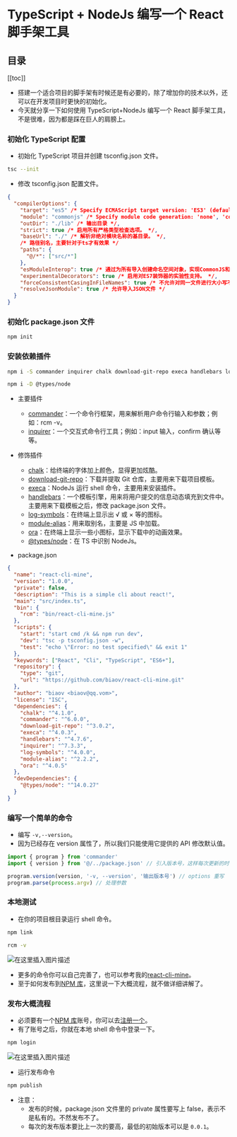 # TypeScript + NodeJs 编写一个 React 脚手架工具

## 目录

[[toc]]

- 搭建一个适合项目的脚手架有时候还是有必要的，除了增加你的技术以外，还可以在开发项目时更快的初始化。
- 今天就分享一下如何使用 TypeScript+NodeJs 编写一个 React 脚手架工具，不是很难，因为都是踩在巨人的肩膀上。

### 初始化 TypeScript 配置

- 初始化 TypeScript 项目并创建 tsconfig.json 文件。

```sh
tsc --init
```

- 修改 tsconfig.json 配置文件。

```json
{
  "compilerOptions": {
    "target": "es5" /* Specify ECMAScript target version: 'ES3' (default), 'ES5', 'ES2015', 'ES2016', 'ES2017', 'ES2018', 'ES2019' or 'ESNEXT'. */,
    "module": "commonjs" /* Specify module code generation: 'none', 'commonjs', 'amd', 'system', 'umd', 'es2015', or 'ESNext'. */,
    "outDir": "./lib" /* 输出目录 */,
    "strict": true /* 启用所有严格类型检查选项。 */,
    "baseUrl": "./" /* 解析非绝对模块名称的基目录。 */,
    /* 路径别名，主要针对于ts才有效果 */
    "paths": {
      "@/*": ["src/*"]
    },
    "esModuleInterop": true /* 通过为所有导入创建命名空间对象，实现CommonJS和ES模块之间的互操作性。意味着“allowSyntheticDefaultImports”。 */,
    "experimentalDecorators": true /* 启用对ES7装饰器的实验性支持。 */,
    "forceConsistentCasingInFileNames": true /* 不允许对同一文件进行大小写不一致的引用。 */,
    "resolveJsonModule": true /* 允许导入JSON文件 */
  }
}
```

### 初始化 package.json 文件

```sh
npm init
```

### 安装依赖插件

```sh
npm i -S commander inquirer chalk download-git-repo execa handlebars log-symbols module-alias ora
```

```sh
npm i -D @types/node
```

- 主要插件
  - [commander](https://github.com/tj/commander.js)：一个命令行框架，用来解析用户命令行输入和参数；例如：rcm -v。
  - [inquirer](https://github.com/SBoudrias/Inquirer.js)：一个交互式命令行工具；例如：input 输入，confirm 确认等等。
- 修饰插件

  - [chalk](https://github.com/chalk/chalk)：给终端的字体加上颜色，显得更加炫酷。
  - [download-git-repo](https://gitlab.com/flippidippi/download-git-repo#readme)：下载并提取 Git 仓库，主要用来下载项目模板。
  - [execa](https://github.com/sindresorhus/execa)：NodeJs 运行 shell 命令，主要用来安装插件。
  - [handlebars](https://github.com/handlebars-lang/handlebars.js)：一个模板引擎，用来将用户提交的信息动态填充到文件中。主要用来下载模板之后，修改 package.json 文件。
  - [log-symbols](https://github.com/sindresorhus/log-symbols)：在终端上显示出 √ 或 × 等的图标。
  - [module-alias](https://github.com/ilearnio/module-alias)：用来取别名，主要是 JS 中加载。
  - [ora](https://github.com/sindresorhus/ora)：在终端上显示一些小图标，显示下载中的动画效果。
  - [@types/node](https://github.com/DefinitelyTyped/DefinitelyTyped#readme)：在 TS 中识别 NodeJs。

- package.json

```json
{
  "name": "react-cli-mine",
  "version": "1.0.0",
  "private": false,
  "description": "This is a simple cli about react!",
  "main": "src/index.ts",
  "bin": {
    "rcm": "bin/react-cli-mine.js"
  },
  "scripts": {
    "start": "start cmd /k && npm run dev",
    "dev": "tsc -p tsconfig.json -w",
    "test": "echo \"Error: no test specified\" && exit 1"
  },
  "keywords": ["React", "Cli", "TypeScript", "ES6+"],
  "repository": {
    "type": "git",
    "url": "https://github.com/biaov/react-cli-mine.git"
  },
  "author": "biaov <biaov@qq.vom>",
  "license": "ISC",
  "dependencies": {
    "chalk": "^4.1.0",
    "commander": "^6.0.0",
    "download-git-repo": "^3.0.2",
    "execa": "^4.0.3",
    "handlebars": "^4.7.6",
    "inquirer": "^7.3.3",
    "log-symbols": "^4.0.0",
    "module-alias": "^2.2.2",
    "ora": "^4.0.5"
  },
  "devDependencies": {
    "@types/node": "^14.0.27"
  }
}
```

### 编写一个简单的命令

- 编写 `-v,--version`。
- 因为已经存在 version 属性了，所以我们只能使用它提供的 API 修改默认值。

```ts
import { program } from 'commander'
import { version } from '@/../package.json' // 引入版本号，这样每次更新的时候只要修改package.json文件即可，降低维护成本

program.version(version, '-v, --version', '输出版本号') // options 重写
program.parse(process.argv) // 处理参数
```

### 本地测试

- 在你的项目根目录运行 shell 命令。

```sh
npm link
```

```sh
rcm -v
```

![在这里插入图片描述](https://img-blog.csdnimg.cn/20200812181437865.png)

- 更多的命令你可以自己完善了，也可以参考我的[react-cli-mine](https://github.com/biaov/react-cli-mine)。
- 至于如何发布到[NPM 库](https://www.npmjs.com/)，这里说一下大概流程，就不做详细讲解了。

### 发布大概流程

- 必须要有一个[NPM 库](https://www.npmjs.com/)账号，你可以去[注册一个](https://www.npmjs.com/signup)。
- 有了账号之后，你就在本地 shell 命令中登录一下。

```sh
npm login
```

![在这里插入图片描述](https://img-blog.csdnimg.cn/20200812181453270.png)

- 运行发布命令

```sh
npm publish
```

- 注意：
  - 发布的时候，package.json 文件里的 private 属性要写上 false，表示不是私有的。不然发布不了。
  - 每次的发布版本要比上一次的要高，最低的初始版本可以是 `0.0.1`。
